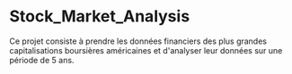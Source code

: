 # Stock_Market_Analysis
Ce projet consiste à prendre les données financiers des plus grandes capitalisations boursières américaines et d'analyser leur données sur une période de 5 ans.
